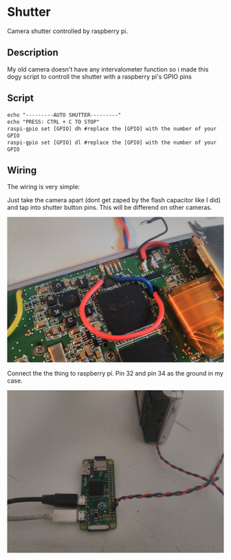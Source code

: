 # Shutter
Camera shutter controlled by raspberry pi.

## Description
My old camera doesn't have any intervalometer function so i made this dogy script to controll the shutter with a raspberry pi's GPIO pins 

## Script
```
echo "---------AUTO SHUTTER---------"
echo "PRESS: CTRL + C TO STOP"
raspi-gpio set [GPIO] dh #replace the [GPIO] with the number of your GPIO
raspi-gpio set [GPIO] dl #replace the [GPIO] with the number of your GPIO
```

## Wiring
The wiring is very simple:

Just take the camera apart (dont get zaped by the flash capacitor like I did) and tap into shutter button pins. This will be differend on other cameras.

![shutter tap](https://github.com/Mnux9/shutter/blob/main/images/shutter-tap.jpg)

Connect the the thing to raspberry pi. Pin 32 and pin 34 as the ground in my case.

![connecting to raspberry](https://github.com/Mnux9/shutter/blob/main/images/raspi-connect.jpg)
